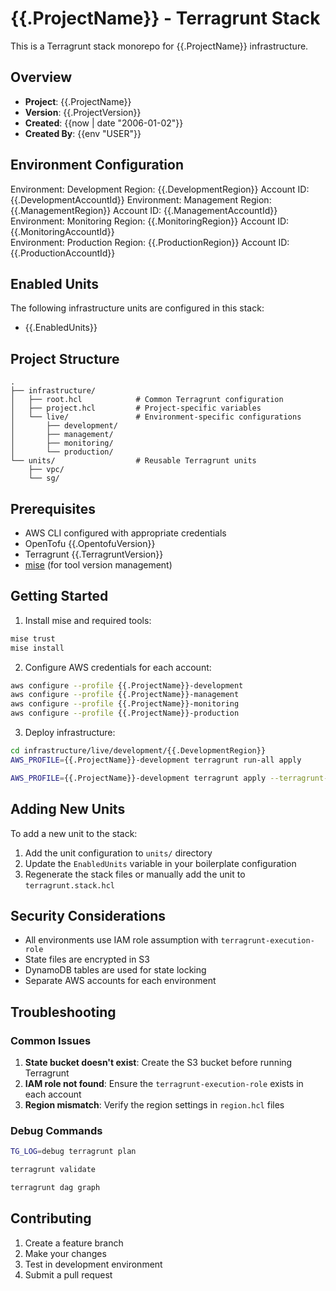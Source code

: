 # {{.ProjectName}} - Terragrunt Stack

This is a Terragrunt stack monorepo for {{.ProjectName}} infrastructure.

## Overview

- **Project**: {{.ProjectName}}
- **Version**: {{.ProjectVersion}}
- **Created**: {{now | date "2006-01-02"}}
- **Created By**: {{env "USER"}}

## Environment Configuration

Environment: Development    Region: {{.DevelopmentRegion}}      Account ID: {{.DevelopmentAccountId}} 
Environment: Management     Region: {{.ManagementRegion}}       Account ID: {{.ManagementAccountId}}  
Environment: Monitoring     Region: {{.MonitoringRegion}}       Account ID: {{.MonitoringAccountId}}  
Environment: Production     Region: {{.ProductionRegion}}       Account ID: {{.ProductionAccountId}}  

## Enabled Units

The following infrastructure units are configured in this stack:
- {{.EnabledUnits}}

## Project Structure

```
.
├── infrastructure/
│   ├── root.hcl            # Common Terragrunt configuration
│   ├── project.hcl         # Project-specific variables
│   └── live/               # Environment-specific configurations
│       ├── development/
│       ├── management/
│       ├── monitoring/
│       └── production/
└── units/                  # Reusable Terragrunt units
    ├── vpc/
    └── sg/
```

## Prerequisites

- AWS CLI configured with appropriate credentials
- OpenTofu {{.OpentofuVersion}}
- Terragrunt {{.TerragruntVersion}}
- [mise](https://mise.jdx.dev/) (for tool version management)

## Getting Started

1. Install mise and required tools:
```bash
mise trust
mise install
```

2. Configure AWS credentials for each account:
```bash
aws configure --profile {{.ProjectName}}-development
aws configure --profile {{.ProjectName}}-management
aws configure --profile {{.ProjectName}}-monitoring
aws configure --profile {{.ProjectName}}-production
```

3. Deploy infrastructure:
```bash
cd infrastructure/live/development/{{.DevelopmentRegion}}
AWS_PROFILE={{.ProjectName}}-development terragrunt run-all apply

AWS_PROFILE={{.ProjectName}}-development terragrunt apply --terragrunt-working-dir vpc
```

## Adding New Units

To add a new unit to the stack:

1. Add the unit configuration to `units/` directory
2. Update the `EnabledUnits` variable in your boilerplate configuration
3. Regenerate the stack files or manually add the unit to `terragrunt.stack.hcl`

## Security Considerations

- All environments use IAM role assumption with `terragrunt-execution-role`
- State files are encrypted in S3
- DynamoDB tables are used for state locking
- Separate AWS accounts for each environment

## Troubleshooting

### Common Issues

1. **State bucket doesn't exist**: Create the S3 bucket before running Terragrunt
2. **IAM role not found**: Ensure the `terragrunt-execution-role` exists in each account
3. **Region mismatch**: Verify the region settings in `region.hcl` files

### Debug Commands

```bash
TG_LOG=debug terragrunt plan

terragrunt validate

terragrunt dag graph
```

## Contributing

1. Create a feature branch
2. Make your changes
3. Test in development environment
4. Submit a pull request
